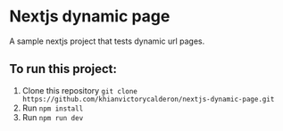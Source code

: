 # Nextjs dynamic page
A sample nextjs project that tests dynamic url pages.

## To run this project:
1. Clone this repository `git clone https://github.com/khianvictorycalderon/nextjs-dynamic-page.git`
2. Run `npm install`
3. Run `npm run dev`
